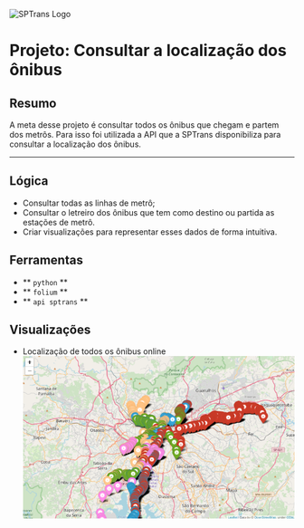 ![SPTrans Logo](http://www.sptrans.com.br/images/header/logo-sptrans.png)

# Projeto: Consultar a localização dos ônibus

## Resumo

A meta desse projeto é consultar todos os ônibus que chegam e partem dos metrôs. Para isso foi utilizada a API que a SPTrans disponibiliza para consultar a localização dos ônibus.

---

## Lógica

* Consultar todas as linhas de metrô;
* Consultar o letreiro dos ônibus que tem como destino ou partida as estações de metrô.
* Criar visualizações para representar esses dados de forma intuitiva.

## Ferramentas
* ** ``python`` **
* ** ``folium`` **
* ** ``api sptrans`` **


## Visualizações

* Localização de todos os ônibus online
![Folium](https://github.com/lenon51/portfolio/blob/master/sptrans/folium.png?raw=true)

